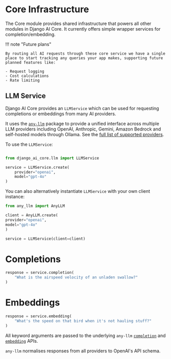 # Core Infrastructure

The Core module provides shared infrastructure that powers all other modules in Django AI Core. It currently offers simple wrapper services for completion/embedding.

!!! note "Future plans"

    By routing all AI requests through these core service we have a single place to start tracking any queries your app makes, supporting future planned features like:

    - Request logging
    - Cost calculations
    - Rate limiting

## LLM Service

Django AI Core provides an `LLMService` which can be used for requesting completions or embeddings from many AI providers.

It uses the [`any-llm`](https://mozilla-ai.github.io/any-llm/) package to provide a unified interface across multiple LLM providers including OpenAI, Anthropic, Gemini, Amazon Bedrock and self-hosted models through Ollama. See the [full list of supported providers](https://mozilla-ai.github.io/any-llm/providers/).

To use the `LLMService`:

```python

from django_ai_core.llm import LLMService

service = LLMService.create(
    provider="openai",
    model="gpt-4o"
)
```

You can also alternatively instantiate `LLMService` with your own client instance:

```python
from any_llm import AnyLLM

client = AnyLLM.create(
provider="openai",
model="gpt-4o"
)

service = LLMService(client=client)
```

# Completions

```python
response = service.completion(
    "What is the airspeed velocity of an unladen swallow?"
)
```

# Embeddings

```python
response = service.embedding(
    "What's the speed on that bird when it's not hauling stuff?"
)
```

All keyword arguments are passed to the underlying `any-llm` [`completion`](https://mozilla-ai.github.io/any-llm/api/completion/) and [`embedding`](https://mozilla-ai.github.io/any-llm/api/embedding/) APIs.

`any-llm` normalises responses from all providers to OpenAI's API schema.
